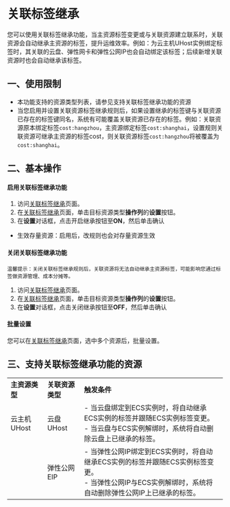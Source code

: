 # 关联标签继承
您可以使用关联标签继承功能，当主资源标签变更或与关联资源建立联系时，关联资源会自动继承主资源的标签，提升运维效率。例如：为云主机UHost实例绑定标签时，其关联的云盘、弹性网卡和弹性公网IP也会自动绑定该标签；后续新增关联资源时也会自动继承该标签。

## 一、使用限制
- 本功能支持的资源类型列表，请参见支持关联标签继承功能的资源
- 当您启用并设置关联资源标签继承规则后，如果设置继承的标签键与关联资源已存在的标签键同名，系统有可能覆盖关联资源已存在的标签。例如：关联资源原本绑定标签```cost:hangzhou```，主资源绑定标签```cost:shanghai```，设置规则关联资源可继承主资源的标签cost，则关联资源标签```cost:hangzhou```将被覆盖为```cost:shanghai```。

## 二、基本操作

#### 启用关联标签继承功能
1. 访问[关联标签继承](http://www.baidu.com)页面。
2. 在[关联标签继承](http://www.baidu.com)页面，单击目标资源类型**操作列**的**设置**按钮。
3. 在**设置**对话框，点击开启继承按钮至**ON**，然后单击确认
  - 生效存量资源：启用后，改规则也会对存量资源生效

#### 关闭关联标签继承功能
```温馨提示：关闭关联标签继承规则后，关联资源将无法自动继承主资源标签，可能影响您通过标签做资源管理、成本分摊等。```

1. 访问[关联标签继承](http://www.baidu.com)页面。
2. 在[关联标签继承](http://www.baidu.com)页面，单击目标资源类型**操作列**的**设置**按钮。
3. 在**设置**对话框，点击关闭继承按钮至**OFF**，然后单击确认

#### 批量设置
您可以在[关联标签继承](http://www.baidu.com)页面，选中多个资源后，批量设置。

## 三、支持关联标签继承功能的资源

<table>
  <tbody>
    <tr>
      <td><strong>主资源类型</strong></td>
      <td><strong>关联资源类型</strong></td>
      <td><strong>触发条件</strong></td>
    </tr>
    <tr>
      <td >云主机UHost</td>
      <td>云盘UHost</td>
      <td>- 当云盘绑定到ECS实例时，将自动继承ECS实例的标签并跟随ECS实例标签变更。<br>
          - 当云盘与ECS实例解绑时，系统将自动删除云盘上已继承的标签。</td>
    </tr>
    <tr>
      <td></td>
      <td>弹性公网EIP</td>
      <td>- 当弹性公网IP绑定到ECS实例时，将自动继承ECS实例的标签并跟随ECS实例标签变更。<br>
          - 当弹性公网IP与ECS实例解绑时，系统将自动删除弹性公网IP上已继承的标签。</td>
    </tr>
  </tbody>
</table>


